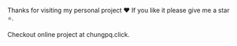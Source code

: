 Thanks for visiting my personal project ❤️ If you like it please give me a star ⭐️.

Checkout online project at chungpq.click.
